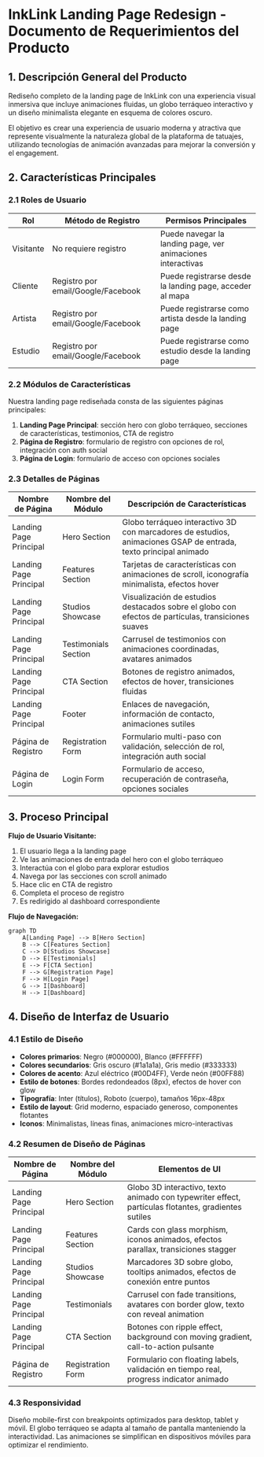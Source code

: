 # InkLink Landing Page Redesign - Documento de Requerimientos del Producto

## 1. Descripción General del Producto

Rediseño completo de la landing page de InkLink con una experiencia visual inmersiva que incluye animaciones fluidas, un globo terráqueo interactivo y un diseño minimalista elegante en esquema de colores oscuro.

El objetivo es crear una experiencia de usuario moderna y atractiva que represente visualmente la naturaleza global de la plataforma de tatuajes, utilizando tecnologías de animación avanzadas para mejorar la conversión y el engagement.

## 2. Características Principales

### 2.1 Roles de Usuario

| Rol | Método de Registro | Permisos Principales |
|-----|-------------------|---------------------|
| Visitante | No requiere registro | Puede navegar la landing page, ver animaciones interactivas |
| Cliente | Registro por email/Google/Facebook | Puede registrarse desde la landing page, acceder al mapa |
| Artista | Registro por email/Google/Facebook | Puede registrarse como artista desde la landing page |
| Estudio | Registro por email/Google/Facebook | Puede registrarse como estudio desde la landing page |

### 2.2 Módulos de Características

Nuestra landing page rediseñada consta de las siguientes páginas principales:

1. **Landing Page Principal**: sección hero con globo terráqueo, secciones de características, testimonios, CTA de registro
2. **Página de Registro**: formulario de registro con opciones de rol, integración con auth social
3. **Página de Login**: formulario de acceso con opciones sociales

### 2.3 Detalles de Páginas

| Nombre de Página | Nombre del Módulo | Descripción de Características |
|------------------|-------------------|-------------------------------|
| Landing Page Principal | Hero Section | Globo terráqueo interactivo 3D con marcadores de estudios, animaciones GSAP de entrada, texto principal animado |
| Landing Page Principal | Features Section | Tarjetas de características con animaciones de scroll, iconografía minimalista, efectos hover |
| Landing Page Principal | Studios Showcase | Visualización de estudios destacados sobre el globo con efectos de partículas, transiciones suaves |
| Landing Page Principal | Testimonials Section | Carrusel de testimonios con animaciones coordinadas, avatares animados |
| Landing Page Principal | CTA Section | Botones de registro animados, efectos de hover, transiciones fluidas |
| Landing Page Principal | Footer | Enlaces de navegación, información de contacto, animaciones sutiles |
| Página de Registro | Registration Form | Formulario multi-paso con validación, selección de rol, integración auth social |
| Página de Login | Login Form | Formulario de acceso, recuperación de contraseña, opciones sociales |

## 3. Proceso Principal

**Flujo de Usuario Visitante:**
1. El usuario llega a la landing page
2. Ve las animaciones de entrada del hero con el globo terráqueo
3. Interactúa con el globo para explorar estudios
4. Navega por las secciones con scroll animado
5. Hace clic en CTA de registro
6. Completa el proceso de registro
7. Es redirigido al dashboard correspondiente

**Flujo de Navegación:**

```mermaid
graph TD
    A[Landing Page] --> B[Hero Section]
    B --> C[Features Section]
    C --> D[Studios Showcase]
    D --> E[Testimonials]
    E --> F[CTA Section]
    F --> G[Registration Page]
    F --> H[Login Page]
    G --> I[Dashboard]
    H --> I[Dashboard]
```

## 4. Diseño de Interfaz de Usuario

### 4.1 Estilo de Diseño

- **Colores primarios**: Negro (#000000), Blanco (#FFFFFF)
- **Colores secundarios**: Gris oscuro (#1a1a1a), Gris medio (#333333)
- **Colores de acento**: Azul eléctrico (#00D4FF), Verde neón (#00FF88)
- **Estilo de botones**: Bordes redondeados (8px), efectos de hover con glow
- **Tipografía**: Inter (títulos), Roboto (cuerpo), tamaños 16px-48px
- **Estilo de layout**: Grid moderno, espaciado generoso, componentes flotantes
- **Iconos**: Minimalistas, líneas finas, animaciones micro-interactivas

### 4.2 Resumen de Diseño de Páginas

| Nombre de Página | Nombre del Módulo | Elementos de UI |
|------------------|-------------------|----------------|
| Landing Page Principal | Hero Section | Globo 3D interactivo, texto animado con typewriter effect, partículas flotantes, gradientes sutiles |
| Landing Page Principal | Features Section | Cards con glass morphism, iconos animados, efectos parallax, transiciones stagger |
| Landing Page Principal | Studios Showcase | Marcadores 3D sobre globo, tooltips animados, efectos de conexión entre puntos |
| Landing Page Principal | Testimonials | Carrusel con fade transitions, avatares con border glow, texto con reveal animation |
| Landing Page Principal | CTA Section | Botones con ripple effect, background con moving gradient, call-to-action pulsante |
| Página de Registro | Registration Form | Formulario con floating labels, validación en tiempo real, progress indicator animado |

### 4.3 Responsividad

Diseño mobile-first con breakpoints optimizados para desktop, tablet y móvil. El globo terráqueo se adapta al tamaño de pantalla manteniendo la interactividad. Las animaciones se simplifican en dispositivos móviles para optimizar el rendimiento.